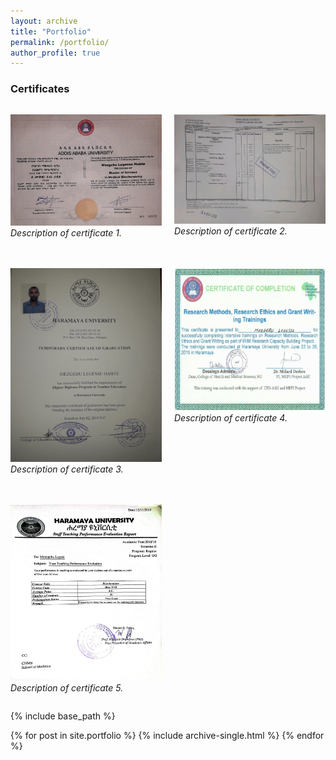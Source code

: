 ```yaml
---
layout: archive
title: "Portfolio"
permalink: /portfolio/
author_profile: true
---
```


### Certificates

<div style="display: grid; grid-template-columns: repeat(auto-fit, minmax(200px, 1fr)); gap: 20px;">

![Certificate 1](https://github.com/mezgebulegese/mezgebulegese.github.io/raw/main/images/portfolio/Certificate1.png)
*Description of certificate 1.*

![Certificate 2](https://github.com/mezgebulegese/mezgebulegese.github.io/raw/main/images/portfolio/Certificate2.png)
*Description of certificate 2.*

![Certificate 3](https://github.com/mezgebulegese/mezgebulegese.github.io/raw/main/images/portfolio/Certificate3.png)
*Description of certificate 3.*

![Certificate 4](https://github.com/mezgebulegese/mezgebulegese.github.io/raw/main/images/portfolio/Certificate4.png)
*Description of certificate 4.*

![Certificate 5](https://github.com/mezgebulegese/mezgebulegese.github.io/raw/main/images/portfolio/Certificate5.png)
*Description of certificate 5.*

</div>

{% include base_path %}


{% for post in site.portfolio %}
  {% include archive-single.html %}
{% endfor %}
